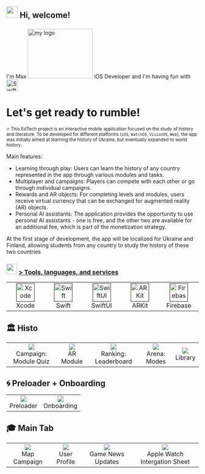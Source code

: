 <h1 align="left" id=""><h2> <img src="https://emojis.slackmojis.com/emojis/images/1588315024/8823/hyperkitty.gif?1588315024" width="30" /> Hi, welcome! </h1>

<h3 align="left"></h2>I'm Max <img src="https://media.giphy.com/media/aXLZvmVw8goBe4cNM6/giphy.gif" alt="my logo" height="130" width="170"> iOS Developer and I'm having fun with <picture>
  <source media="(prefers-color-scheme: dark)" srcset="https://www.swift.org/assets/images/swift~dark.svg">
  <img src="https://www.swift.org/assets/images/swift.svg" alt="Swift logo" height="30">
</picture></h3>


<h1 align="left" >Let's get ready to rumble!</h1>

<sub>🔥 This EdTech project is an interactive mobile application focused on the study of history and literature. To be developed for different platforms (`iOS`, `WatchOS`, `VisionOS`, `Web`), the app was initially aimed at learning the history of Ukraine, but eventually expanded to world history.

Main features:

- Learning through play: Users can learn the history of any country represented in the app through various modules and tasks.
- Multiplayer and campaigns: Players can compete with each other or go through individual campaigns.
- Rewards and AR objects: For completing levels and modules, users receive virtual currency that can be exchanged for augmented reality (AR) objects.
- Personal AI assistants: The application provides the opportunity to use personal AI assistants - one is free, and the other two are available for an additional fee, which is part of the monetization strategy.

At the first stage of development, the app will be localized for Ukraine and Finland, allowing students from any country to study the history of these two countries</sub>

<h3> <img src="https://emojis.slackmojis.com/emojis/images/1621024394/39092/cat-roll.gif?1621024394" width="28" /> <a href=""> > Tools, languages, and services </a></h3>

<table>
  <tr>
    <td align="center" width="96">
      <a href="">
        <img src="https://developer.apple.com/assets/elements/icons/xcode-12/xcode-12-96x96_2x.png" width="48" height="48" alt="Xcode" />
      </a>
      <br>Xcode
    </td>
    <td align="center" width="96">
      <a href="">
        <img src="https://developer.apple.com/assets/elements/icons/swift/swift-96x96.png" width="48" height="48" alt="Swift" />
      </a>
      <br>Swift
    </td>
    <td align="center" width="96">
      <a href="">
        <img src="https://developer.apple.com/assets/elements/icons/swiftui/swiftui-96x96_2x.png" width="48" height="48" alt="SwiftUI" />
      </a>
      <br>SwiftUI
    </td>
        <td align="center" width="96">
      <a href="">
        <img src="https://static.wikia.nocookie.net/ipod/images/d/d1/ARKit_2_icon.png/revision/latest?cb=20220417062630" width="48" height="48" alt="ARKit" />
      </a>
      <br>ARKit
    </td>
    <td align="center" width="96">
      <a href="">
        <img src="https://www.gstatic.com/mobilesdk/240501_mobilesdk/firebase_28dp.png" width="48" height="48" alt="Firebase" />
      </a>
      <br>Firebase
    </td>
  </tr>
</table>

## :classical_building: Histo
<table>
  <tr>
    <td align="center">
      <a href="#macropower-tech">
        <img src="https://i.giphy.com/media/v1.Y2lkPTc5MGI3NjExNWl3MmMyNGc3eWI3Zmd0ajQxZW5xNjl1a2x1MWxmZjVmcjlhcnFjZyZlcD12MV9pbnRlcm5hbF9naWZfYnlfaWQmY3Q9Zw/EH81ePaGrOH76kjeAR/giphy.gif">
      </a>
      <br>Campaign: Module Quiz
    </td>
    <td align="center">
      <a href="#macropower-tech">
        <img src="https://i.giphy.com/media/v1.Y2lkPTc5MGI3NjExc3h5dmdmOTV3eWd4Y2N5amphZnc4ams3cWR3a243d2wxbHZzem9nOSZlcD12MV9pbnRlcm5hbF9naWZfYnlfaWQmY3Q9Zw/Q0KAB6g6LZkkBap2V0/giphy.gif">
      </a>
      <br>AR Module
    </td>
    <td align="center">
      <a href="#macropower-tech">
        <img src="https://i.giphy.com/media/v1.Y2lkPTc5MGI3NjExMTRkNmprdHVuaDUwbmlhb3hrZ2k5NnFibTQxb3JueG01dWhhdnpwdiZlcD12MV9pbnRlcm5hbF9naWZfYnlfaWQmY3Q9Zw/M40ta2x3RG3MsAo10T/giphy.gif">
      </a>
      <br>Ranking: Leaderboard 
    </td>
    <td align="center">
      <a href="#macropower-tech">
        <img src="https://i.giphy.com/media/v1.Y2lkPTc5MGI3NjExdWprb2xocWd1bWhtYzlmd253eTZoZjl2dWEyMWNmazJ0MmQ3Y2QyZSZlcD12MV9pbnRlcm5hbF9naWZfYnlfaWQmY3Q9Zw/oXCCcdWqDA9jGv7ai6/giphy.gif">
      </a>
      <br>Arena: Modes 
    </td>
    <td align="center">
      <a href="#macropower-tech">
        <img src="https://i.giphy.com/media/v1.Y2lkPTc5MGI3NjExMmhmMTZqY2c2OGNqeGUwdnoydzcwMW9jM2o4dTh6bjA3d3IycmwwaiZlcD12MV9pbnRlcm5hbF9naWZfYnlfaWQmY3Q9Zw/1hUNUfMpJQ24QiQRAX/giphy.gif">
      </a>
      <br>Library
    </td>
  </tr>
</table>

## :cyclone: Preloader + Onboarding

<table>
  <tr>
    <td align="center">
      <a href="#macropower-tech">
        <img src="https://i.giphy.com/media/v1.Y2lkPTc5MGI3NjExdXB5YmhnMmRqNXdhaWIxMmZzc3hjaGZsaTZ4enlsdWZyM2JmMWdlaCZlcD12MV9pbnRlcm5hbF9naWZfYnlfaWQmY3Q9Zw/R2xBgDrEI7CswmZdKm/giphy.gif">
      </a>
      <br>Preloader
    </td>
    <td align="center">
      <a href="#macropower-tech">
        <img src="https://i.giphy.com/media/v1.Y2lkPTc5MGI3NjExZnI1bjNhcTBvc3plYWZsMjR3a2hzbmN3aG5ndDdmM3g3NnY2NXpreSZlcD12MV9pbnRlcm5hbF9naWZfYnlfaWQmY3Q9Zw/vwQ7ZoH4gbCkva8OK0/giphy.gif">
      </a>
      <br>Onboarding
    </td>
  </tr>
</table>

## :mortar_board: Main Tab

<table>
  <tr>
    <td align="center">
      <a href="#macropower-tech">
        <img src="https://i.giphy.com/media/v1.Y2lkPTc5MGI3NjExOWptNGF2dWpwZ2FydHVidTlpbnh3eG45YWFlcTltcHhwcWZiZnZhciZlcD12MV9pbnRlcm5hbF9naWZfYnlfaWQmY3Q9Zw/uKSKUyNqTgdMuguNR5/giphy.gif">
      </a>
      <br>Map Campaign
    </td>
    <td align="center">
      <a href="#macropower-tech">
        <img src="https://i.giphy.com/media/v1.Y2lkPTc5MGI3NjExdDB0eHJuZDZnZTVmdXJjaWticjAwZnBydm9yZGs0dnRnZmp3OGZ3OCZlcD12MV9pbnRlcm5hbF9naWZfYnlfaWQmY3Q9Zw/Nbu57T7ZBlsAkDsDkw/giphy.gif">
      </a>
      <br>User Profile
    </td>
    <td align="center">
      <a href="#macropower-tech">
        <img src="https://i.giphy.com/media/v1.Y2lkPTc5MGI3NjExc29penJ0NW82ZzRnNnV4NjRlMWljYW5iN3lnNmlsb2tqcnhoeThrZyZlcD12MV9pbnRlcm5hbF9naWZfYnlfaWQmY3Q9Zw/TIDfeZaIk8QCvCHCPi/giphy.gif">
      </a>
      <br>Game News Updates
    </td>
    <td align="center">
      <a href="#macropower-tech">
        <img src="https://i.giphy.com/media/v1.Y2lkPTc5MGI3NjExdXR1eWEwZTVkMHl3ZnVtZGh2Y2xoaW9vYWlpeHM4OGo5cDF3b2p4byZlcD12MV9pbnRlcm5hbF9naWZfYnlfaWQmY3Q9Zw/MPPRDLryymmnciLIOy/giphy.gif">
      </a>
      <br>Apple Watch Intergation Sheet
    </td>
  </tr>
</table>



